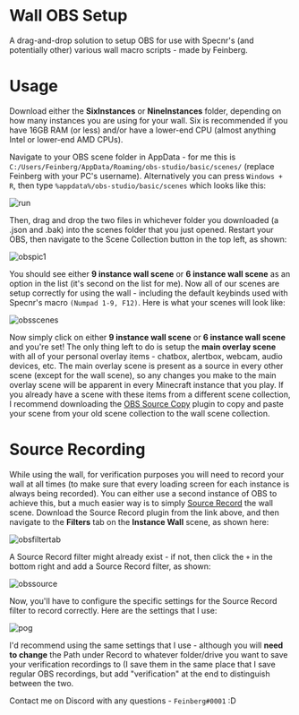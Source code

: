 # Wall OBS Setup

A drag-and-drop solution to setup OBS for use with Specnr's (and potentially other) various wall macro scripts - made by Feinberg.

# Usage

Download either the **SixInstances** or **NineInstances** folder, depending on how many instances you are using for your wall. Six is recommended if you have 16GB RAM (or less) and/or have a lower-end CPU (almost anything Intel or lower-end AMD CPUs).

Navigate to your OBS scene folder in AppData - for me this is `C:/Users/Feinberg/AppData/Roaming/obs-studio/basic/scenes/` (replace Feinberg with your PC's username). Alternatively you can press `Windows + R`, then type `%appdata%/obs-studio/basic/scenes` which looks like this: 

![run](https://user-images.githubusercontent.com/97056124/147978024-5c2560f4-96f2-4912-ad3f-fb9fed10b81e.png)

Then, drag and drop the two files in whichever folder you downloaded (a .json and .bak) into the scenes folder that you just opened. Restart your OBS, then navigate to the Scene Collection button in the top left, as shown: 

![obspic1](https://user-images.githubusercontent.com/97056124/147978847-41673bce-983b-46a9-8363-0c95db489e03.png)

You should see either **9 instance wall scene** or **6 instance wall scene** as an option in the list (it's second on the list for me). Now all of our scenes are setup correctly for using the wall - including the default keybinds used with Specnr's macro `(Numpad 1-9, F12)`. Here is what your scenes will look like: 

![obsscenes](https://user-images.githubusercontent.com/97056124/147979054-6ea510bc-1ce6-4409-bb51-0fc56a04420d.png)

Now simply click on either **9 instance wall scene** or **6 instance wall scene** and you're set! The only thing left to do is setup the **main overlay scene** with all of your personal overlay items - chatbox, alertbox, webcam, audio devices, etc. The main overlay scene is present as a source in every other scene (except for the wall scene), so any changes you make to the main overlay scene will be apparent in every Minecraft instance that you play. If you already have a scene with these items from a different scene collection, I recommend downloading the [OBS Source Copy](https://obsproject.com/forum/resources/source-copy.1261/) plugin to copy and paste your scene from your old scene collection to the wall scene collection.

# Source Recording

While using the wall, for verification purposes you will need to record your wall at all times (to make sure that every loading screen for each instance is always being recorded). You can either use a second instance of OBS to achieve this, but a much easier way is to simply [Source Record](https://obsproject.com/forum/resources/source-record.1285/) the wall scene. Download the Source Record plugin from the link above, and then navigate to the **Filters** tab on the **Instance Wall** scene, as shown here:


![obsfiltertab](https://user-images.githubusercontent.com/97056124/147979685-8fac8635-f211-4517-ab90-ad59005891fa.png)


A Source Record filter might already exist - if not, then click the `+` in the bottom right and add a Source Record filter, as shown: 

![obssource](https://user-images.githubusercontent.com/97056124/147979782-39ed5ab9-33b4-43cd-9188-a5b7284281b3.png)

Now, you'll have to configure the specific settings for the Source Record filter to record correctly. Here are the settings that I use: 

![pog](https://user-images.githubusercontent.com/97056124/147980966-8269d1af-a24f-46c8-b38a-378ad9be5a41.png) 

I'd recommend using the same settings that I use - although you will **need to change** the Path under Record to whatever folder/drive you want to save your verification recordings to (I save them in the same place that I save regular OBS recordings, but add "verification" at the end to distinguish between the two.

Contact me on Discord with any questions - `Feinberg#0001` :D


